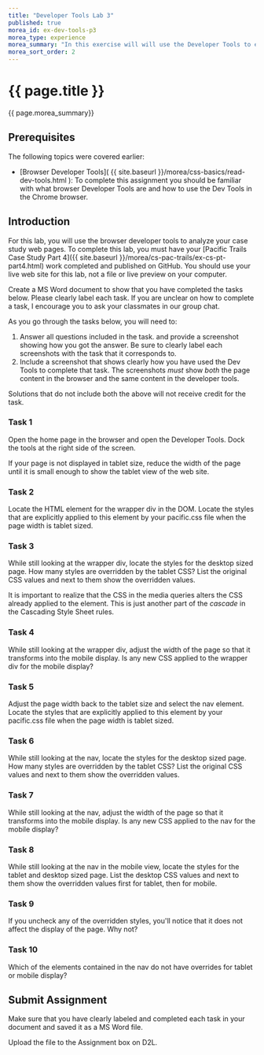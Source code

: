 ```yaml
---
title: "Developer Tools Lab 3"
published: true
morea_id: ex-dev-tools-p3
morea_type: experience
morea_summary: "In this exercise will will use the Developer Tools to explore a responsive web page containing media queries."
morea_sort_order: 2
---
```


# {{ page.title }}
{{ page.morea_summary}}

## Prerequisites
The following topics were covered earlier:

- [Browser Developer Tools]( {{ site.baseurl }}/morea/css-basics/read-dev-tools.html ): To complete this assignment you should be familiar with what browser Developer Tools are and how to use the Dev Tools in the Chrome browser.

## Introduction
For this lab, you will use the browser developer tools to analyze your case study web pages.  To complete this lab, you must have your [Pacific Trails Case Study Part 4]({{ site.baseurl }}/morea/cs-pac-trails/ex-cs-pt-part4.html) work completed and published on GitHub.  You should use your live web site for this lab, not a file or live preview on your computer.

Create a MS Word document to show that you have completed the tasks below. Please clearly label each task. If you are unclear on how to complete a task, I encourage you to ask your classmates in our group chat.

As you go through the tasks below, you will need to:

1. Answer all questions included in the task. and provide a screenshot showing how you got the answer. Be sure to clearly label each screenshots with the task that it corresponds to.
2. Include a screenshot that shows clearly how you have used the Dev Tools to complete that task. The screenshots _must_ show *both* the page content in the browser and the same content in the developer tools.

Solutions that do not include both the above will not receive credit for the task.


### Task 1
Open the home page in the browser and open the Developer Tools. Dock the tools at the right side of the screen.  

If your page is not displayed in tablet size, reduce the width of the page until it is small enough to show the tablet view of the web site.


### Task 2
Locate the HTML element for the wrapper div in the DOM.  Locate the styles that are explicitly applied to this element by your pacific.css file when the page width is tablet sized.  


### Task 3
While still looking at the wrapper div, locate the styles for the desktop sized page.  How many styles are overridden by the tablet CSS?  List the original CSS values and next to them show the overridden values.

It is important to realize that the CSS in the media queries alters the CSS already applied to the element. This is just another part of the *cascade* in the Cascading Style Sheet rules.


### Task 4
While still looking at the wrapper div, adjust the width of the page so that it transforms into the mobile display.  Is any new CSS applied to the wrapper div for the mobile display?


### Task 5
Adjust the page width back to the tablet size and select the nav element. Locate the styles that are explicitly applied to this element by your pacific.css file when the page width is tablet sized.


### Task 6
While still looking at the nav, locate the styles for the desktop sized page.  How many styles are overridden by the tablet CSS?  List the original CSS values and next to them show the overridden values.


### Task 7
While still looking at the nav, adjust the width of the page so that it transforms into the mobile display.  Is any new CSS applied to the nav for the mobile display?


### Task 8
While still looking at the nav in the mobile view, locate the styles for the tablet and desktop sized page.  List the desktop CSS values and next to them show the overridden values first for tablet, then for mobile.


### Task 9
If you uncheck any of the overridden styles, you'll notice that it does not affect the display of the page.  Why not?


### Task 10
Which of the elements contained in the nav do not have overrides for tablet or mobile display?


## Submit Assignment
Make sure that you have clearly labeled and completed each task in your document and saved it as a MS Word file.  

Upload the file to the Assignment box on D2L.

